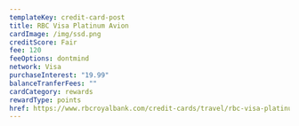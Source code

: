 ```yaml
---
templateKey: credit-card-post
title: RBC Visa Platinum Avion
cardImage: /img/ssd.png
creditScore: Fair
fee: 120
feeOptions: dontmind
network: Visa
purchaseInterest: "19.99"
balanceTranferFees: ""
cardCategory: rewards
rewardType: points
href: https://www.rbcroyalbank.com/credit-cards/travel/rbc-visa-platinum-avion.html
---
```

